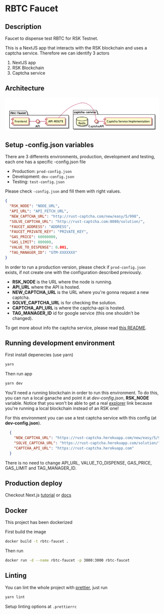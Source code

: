 # RBTC Faucet

## Description

Faucet to dispense test RBTC for RSK Testnet.

This is a NextJS app that interacts with the RSK blockchain and uses a captcha service. Therefore we can identify 3 actors

1. NextJS app
2. RSK Blockchain
3. Captcha service 

## Architecture

![diagram](./diagrams/stack.png)

## Setup -config.json variables

There are 3 differents environments, production, development and testing, each one has a specific -config.json file 

- Production: `prod-config.json`
- Development: `dev-config.json`
- Testing: `test-config.json`

Please check `-config.json` and fill them with right values.

```json
{
  "RSK_NODE": "NODE_URL", 
  "API_URL": "API_FETCH_URL",
  "NEW_CAPTCHA_URL": "http://rust-captcha.com/new/easy/5/998",
  "SOLVE_CAPTCHA_URL": "http://rust-captcha.com:8080/solution/",
  "FAUCET_ADDRESS": "ADDRESS",
  "FAUCET_PRIVATE_KEY": "PRIVATE_KEY",
  "GAS_PRICE": 60000000,
  "GAS_LIMIT": 800000,
  "VALUE_TO_DISPENSE": 0.001,
  "TAG_MANAGER_ID": "GTM-XXXXXXX"
}
```

In order to run a production version, please check if `prod-config.json` exists, if not create one with the configuration described previously.

- **RSK_NODE** is the URL where the node is running.
- **API_URL** where the API is hosted.
- **NEW_CAPTCHA_URL** is the URL where you're gonna request a new captcha.
- **SOLVE_CAPTCHA_URL** is for checking the solution.
- **CAPTCHA_API_URL** is where the captcha-api is hosted. 
- **TAG_MANAGER_ID** id for google service (this one shouldn't be changed).

To get more about info the captcha service, please read [this README](https://github.com/rsksmart/rust-captcha/blob/master/README.md).

## Running development environment

First install depenecies (use yarn)

```bash
yarn
```

Then run app 

```bash
yarn dev
```

You'll need a running blockchain in order to run this environment. To do this, you can run a local ganache and point it at _dev-config.json_, **RSK_NODE** variable.
Notice that you won't be able to get a real [explorer](https://explorer.testnet.rsk.co/) link because you're running a local blockchain instead of an RSK one!

For this environment you can use a test captcha service with this config (at __dev-config.json__).

```json
  {
    "NEW_CAPTCHA_URL": "https://rust-captcha.herokuapp.com/new/easy/5/998",
    "SOLVE_CAPTCHA_URL": "https://rust-captcha.herokuapp.com/solution/",
    "CAPTCHA_API_URL": "https://rust-captcha.herokuapp.com"
  }
```

There is no need to change API_URL, VALUE_TO_DISPENSE, GAS_PRICE, GAS_LIMIT and TAG_MANAGER_ID.

## Production deploy

Checkout Next.js [tutorial](https://nextjs.org/learn/basics/deploying-a-nextjs-app/deploying-to-your-own-environment) or [docs](https://nextjs.org/docs#production-deployment)

## Docker 

This project has been dockerized 

First build the image

```bash
docker build -t rbtc-faucet .
```

Then run

```bash
docker run -d --name rbtc-faucet -p 3000:3000 rbtc-faucet
```

## Linting

You can lint the whole project with [prettier](https://prettier.io/), just run

```bash
yarn lint
```

Setup linting options at `.prettierrc`